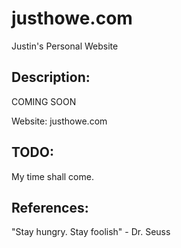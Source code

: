 # justhowe.com
Justin's Personal Website
## Description:
COMING SOON

Website: justhowe.com
## TODO:
My time shall come.
## References:
"Stay hungry. Stay foolish" - Dr. Seuss

